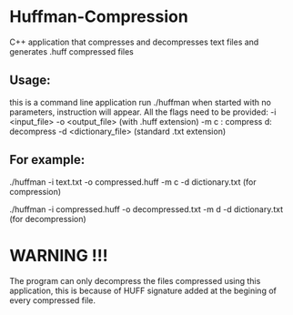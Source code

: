 # Huffman-Compression
C++ application that compresses and decompresses text files and generates .huff compressed files

## Usage:
this is a command line application run ./huffman
when started with no parameters, instruction will appear.
All the flags need to be provided:
-i <input_file>
-o <output_file> (with .huff extension)
-m <mode> 
  c : compress
  d: decompress
-d <dictionary_file> (standard .txt extension)
## For example:
./huffman -i text.txt -o compressed.huff -m c -d dictionary.txt (for compression)

./huffman -i compressed.huff -o decompressed.txt -m d -d dictionary.txt (for decompression)

# WARNING !!!
The program can only decompress the files compressed using this application, 
this is because of HUFF signature added at the begining of every compressed file.
